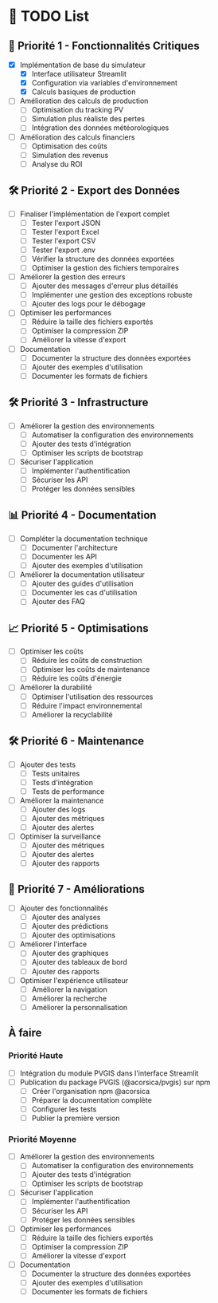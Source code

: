# 📝 TODO List

## 🚀 Priorité 1 - Fonctionnalités Critiques

- [x] Implémentation de base du simulateur
  - [x] Interface utilisateur Streamlit
  - [x] Configuration via variables d'environnement
  - [x] Calculs basiques de production

- [ ] Amélioration des calculs de production
  - [ ] Optimisation du tracking PV
  - [ ] Simulation plus réaliste des pertes
  - [ ] Intégration des données météorologiques

- [ ] Amélioration des calculs financiers
  - [ ] Optimisation des coûts
  - [ ] Simulation des revenus
  - [ ] Analyse du ROI

## 🛠️ Priorité 2 - Export des Données

- [ ] Finaliser l'implémentation de l'export complet
  - [ ] Tester l'export JSON
  - [ ] Tester l'export Excel
  - [ ] Tester l'export CSV
  - [ ] Tester l'export .env
  - [ ] Vérifier la structure des données exportées
  - [ ] Optimiser la gestion des fichiers temporaires

- [ ] Améliorer la gestion des erreurs
  - [ ] Ajouter des messages d'erreur plus détaillés
  - [ ] Implémenter une gestion des exceptions robuste
  - [ ] Ajouter des logs pour le débogage

- [ ] Optimiser les performances
  - [ ] Réduire la taille des fichiers exportés
  - [ ] Optimiser la compression ZIP
  - [ ] Améliorer la vitesse d'export

- [ ] Documentation
  - [ ] Documenter la structure des données exportées
  - [ ] Ajouter des exemples d'utilisation
  - [ ] Documenter les formats de fichiers

## 🛠️ Priorité 3 - Infrastructure

- [ ] Améliorer la gestion des environnements
  - [ ] Automatiser la configuration des environnements
  - [ ] Ajouter des tests d'intégration
  - [ ] Optimiser les scripts de bootstrap

- [ ] Sécuriser l'application
  - [ ] Implémenter l'authentification
  - [ ] Sécuriser les API
  - [ ] Protéger les données sensibles

## 📊 Priorité 4 - Documentation

- [ ] Compléter la documentation technique
  - [ ] Documenter l'architecture
  - [ ] Documenter les API
  - [ ] Ajouter des exemples d'utilisation

- [ ] Améliorer la documentation utilisateur
  - [ ] Ajouter des guides d'utilisation
  - [ ] Documenter les cas d'utilisation
  - [ ] Ajouter des FAQ

## 📈 Priorité 5 - Optimisations

- [ ] Optimiser les coûts
  - [ ] Réduire les coûts de construction
  - [ ] Optimiser les coûts de maintenance
  - [ ] Réduire les coûts d'énergie

- [ ] Améliorer la durabilité
  - [ ] Optimiser l'utilisation des ressources
  - [ ] Réduire l'impact environnemental
  - [ ] Améliorer la recyclabilité

## 🛠️ Priorité 6 - Maintenance

- [ ] Ajouter des tests
  - [ ] Tests unitaires
  - [ ] Tests d'intégration
  - [ ] Tests de performance

- [ ] Améliorer la maintenance
  - [ ] Ajouter des logs
  - [ ] Ajouter des métriques
  - [ ] Ajouter des alertes

- [ ] Optimiser la surveillance
  - [ ] Ajouter des métriques
  - [ ] Ajouter des alertes
  - [ ] Ajouter des rapports

## 📝 Priorité 7 - Améliorations

- [ ] Ajouter des fonctionnalités
  - [ ] Ajouter des analyses
  - [ ] Ajouter des prédictions
  - [ ] Ajouter des optimisations

- [ ] Améliorer l'interface
  - [ ] Ajouter des graphiques
  - [ ] Ajouter des tableaux de bord
  - [ ] Ajouter des rapports

- [ ] Optimiser l'expérience utilisateur
  - [ ] Améliorer la navigation
  - [ ] Améliorer la recherche
  - [ ] Améliorer la personnalisation

## À faire

### Priorité Haute
- [ ] Intégration du module PVGIS dans l'interface Streamlit
- [ ] Publication du package PVGIS (@acorsica/pvgis) sur npm
  - [ ] Créer l'organisation npm @acorsica
  - [ ] Préparer la documentation complète
  - [ ] Configurer les tests
  - [ ] Publier la première version

### Priorité Moyenne
- [ ] Améliorer la gestion des environnements
  - [ ] Automatiser la configuration des environnements
  - [ ] Ajouter des tests d'intégration
  - [ ] Optimiser les scripts de bootstrap

- [ ] Sécuriser l'application
  - [ ] Implémenter l'authentification
  - [ ] Sécuriser les API
  - [ ] Protéger les données sensibles

- [ ] Optimiser les performances
  - [ ] Réduire la taille des fichiers exportés
  - [ ] Optimiser la compression ZIP
  - [ ] Améliorer la vitesse d'export

- [ ] Documentation
  - [ ] Documenter la structure des données exportées
  - [ ] Ajouter des exemples d'utilisation
  - [ ] Documenter les formats de fichiers
